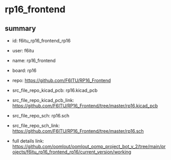 # rp16_frontend
 
## summary 
* id: f6itu_rp16_frontend_rp16
* user: f6itu
* name: rp16_frontend
* board: rp16
* repo: https://github.com/F6ITU/RP16_Frontend
* src_file_repo_kicad_pcb: rp16.kicad_pcb
* src_file_repo_kicad_pcb_link: https://github.com/F6ITU/RP16_Frontend/tree/master/rp16.kicad_pcb


* src_file_repo_sch: rp16.sch
* src_file_repo_sch_link: https://github.com/F6ITU/RP16_Frontend/tree/master/rp16.sch
* full details link: https://github.com/oomlout/oomlout_oomp_project_bot_v_2/tree/main/projects/f6itu_rp16_frontend_rp16/current_version/working  






